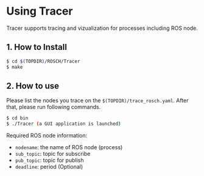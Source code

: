 # Using Tracer

Tracer supports tracing and vizualization for processes including ROS node.

## 1. How to Install

```sh
$ cd $(TOPDIR)/ROSCH/Tracer
$ make
``` 

## 2. How to use

Please list the nodes you trace on the `$(TOPDIR)/trace_rosch.yaml`.
After that, please run following commands.

```sh
$ cd bin
$ ./Tracer (a GUI application is launched)
``` 

Required ROS node information:

 * `nodename`: the name of ROS node (process)
 * `sub_topic`: topic for subscribe
 * `pub_topic`: topic for publish
 * `deadline`: period  (Optional)
